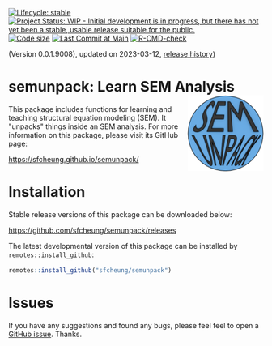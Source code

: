 <!-- badges: start -->
[![Lifecycle: stable](https://img.shields.io/badge/lifecycle-experimental-orange.svg)](https://lifecycle.r-lib.org/articles/stages.html#experimental)
[![Project Status: WIP - Initial development is in progress, but there has not yet been a stable, usable release suitable for the public.](https://www.repostatus.org/badges/latest/wip.svg)](https://www.repostatus.org/#wip)
[![Code size](https://img.shields.io/github/languages/code-size/sfcheung/semunpack.svg)](https://github.com/sfcheung/semunpack)
[![Last Commit at Main](https://img.shields.io/github/last-commit/sfcheung/semunpack.svg)](https://github.com/sfcheung/semunpack/commits/main)
[![R-CMD-check](https://github.com/sfcheung/semunpack/actions/workflows/R-CMD-check.yaml/badge.svg)](https://github.com/sfcheung/semunpack/actions/workflows/R-CMD-check.yaml)
<!-- badges: end -->

(Version 0.0.1.9008), updated on 2023-03-12, [release history](https://sfcheung.github.io/semunpack/news/index.html))

# semunpack: Learn SEM Analysis <img src="man/figures/logo.png" align="right" height="150"/>

This package includes functions for learning and teaching structural equation
modeling (SEM). It "unpacks" things inside an SEM analysis. For more information
on this package, please visit its GitHub page:

https://sfcheung.github.io/semunpack/

# Installation

Stable release versions of this package can be downloaded below:

https://github.com/sfcheung/semunpack/releases

The latest developmental version of this package can be installed by `remotes::install_github`:

```r
remotes::install_github("sfcheung/semunpack")
```

# Issues

If you have any suggestions and found any bugs, please feel
feel to open a [GitHub issue](https://github.com/sfcheung/semunpack/issues). Thanks.
